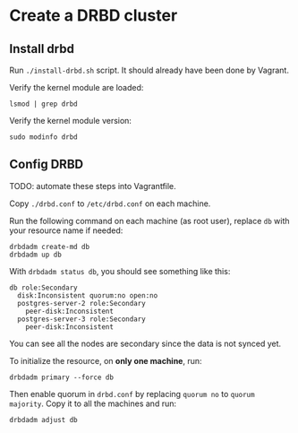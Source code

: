 
# Create a DRBD cluster

## Install drbd

Run `./install-drbd.sh` script. It should already have been done by Vagrant.

Verify the kernel module are loaded:

```
lsmod | grep drbd
```

Verify the kernel module version:

```
sudo modinfo drbd
```


## Config DRBD

TODO: automate these steps into Vagrantfile.

Copy `./drbd.conf` to `/etc/drbd.conf` on each machine.

Run the following command on each machine (as root user), replace `db` with your resource name if needed:

```
drbdadm create-md db
drbdadm up db
```

With `drbdadm status db`, you should see something like this:

```
db role:Secondary
  disk:Inconsistent quorum:no open:no
  postgres-server-2 role:Secondary
    peer-disk:Inconsistent
  postgres-server-3 role:Secondary
    peer-disk:Inconsistent
```

You can see all the nodes are secondary since the data is not synced yet.

To initialize the resource, on **only one machine**, run:

```
drbdadm primary --force db
```

Then enable quorum in `drbd.conf` by replacing `quorum no` to `quorum majority`. Copy it to all the machines and run:

```
drbdadm adjust db
```

